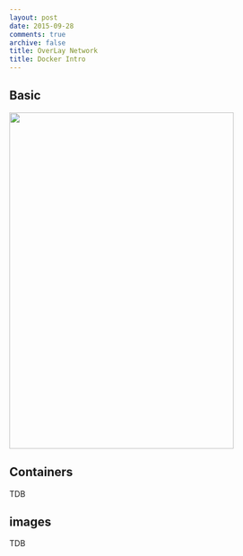 ```yaml
---
layout: post
date: 2015-09-28
comments: true
archive: false
title: OverLay Network
title: Docker Intro
---
```

## Basic

<a href="Docker Execution driver"><img src="http://blog.docker.com/wp-content/uploads/2014/03/docker-execdriver-diagram.png" align="center" height="600" width="400" ></a>


## Containers
TDB

## images
TDB
